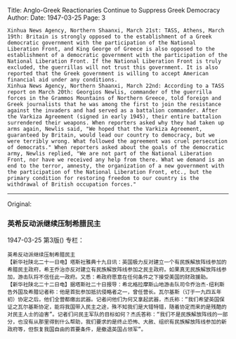Title: Anglo-Greek Reactionaries Continue to Suppress Greek Democracy
Author:
Date: 1947-03-25
Page: 3

    Xinhua News Agency, Northern Shaanxi, March 21st: TASS, Athens, March 19th: Britain is strongly opposed to the establishment of a Greek democratic government with the participation of the National Liberation Front, and King George of Greece is also opposed to the establishment of a democratic government with the participation of the National Liberation Front. If the National Liberation Front is truly excluded, the guerrillas will not trust this government. It is also reported that the Greek government is willing to accept American financial aid under any conditions.
    Xinhua News Agency, Northern Shaanxi, March 22nd: According to a TASS report on March 20th: Georgios Newlis, commander of the guerrilla forces in the Grammos Mountains of Northern Greece, told foreign and Greek journalists that he was among the first to join the resistance against the invaders and had served as a battalion commander. After the Varkiza Agreement (signed in early 1945), their entire battalion surrendered their weapons. When reporters asked why they had taken up arms again, Newlis said, "We hoped that the Varkiza Agreement, guaranteed by Britain, would lead our country to democracy, but we were terribly wrong. What followed the agreement was cruel persecution of democrats." When reporters asked about the goals of the democratic army, Newlis replied, "We are not part of the National Liberation Front, nor have we received any help from there. What we demand is an end to the terror, amnesty, the organization of a new government with the participation of the National Liberation Front, etc., but the primary condition for restoring freedom to our country is the withdrawal of British occupation forces."



<hr /> 

Original: 


### 英希反动派继续压制希腊民主

1947-03-25
第3版()
专栏：

    英希反动派继续压制希腊民主
    【新华社陕北二十一日电】塔斯社雅典十九日讯：英国极力反对建立一个有民族解放阵线参加的希腊民主政府，希王乔治亦反对建立有民族解放阵线参加之民主政府。如果真无民族解放阵线参加，游击队将不信任此一政府。又悉：希政府愿意在任何条件之下接受美国的财政援助。
    【新华社陕北二十二日电】据塔斯社二十日报导：希北格拉摩斯山地游击队司令乔治杰·纽利斯告外国及希腊记者称：他是首批参加抵抗侵略者之一，曾任营长。瓦尔基斯（订于一九四五年初）协定之后，他们全营都缴出武器。记者问他们为何又拿起武器，杰氏称：“我们希望英国保证之瓦尔基斯协定，能将我国带入民主之途，殊不知我们是大错特错，随着协定而来的是残酷的对民主人士的迫害”。记者们问民主军队的目标如何？杰氏答称：“我们不是民族解放阵线的一部分，也没有从那里得到什么帮助，我们要求的是终止恐怖、大赦、组织有民族解放阵线参加的新政府等，但恢复我国自由的首要条件，是撤退英国占领军”。
